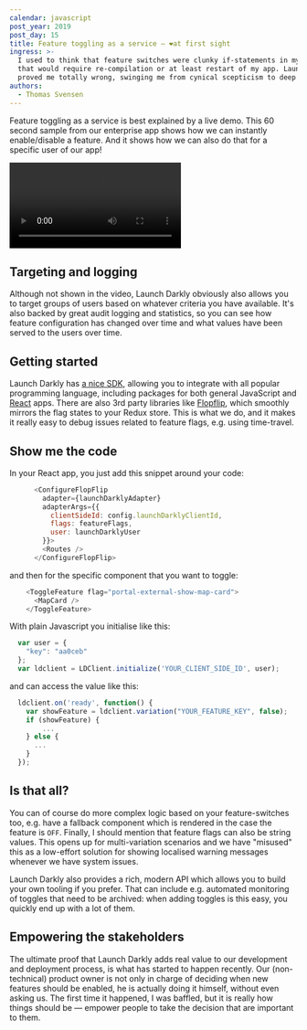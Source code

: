 ```yaml
---
calendar: javascript
post_year: 2019
post_day: 15
title: Feature toggling as a service – ❤️at first sight
ingress: >-
  I used to think that feature switches were clunky if-statements in my code
  that would require re-compilation or at least restart of my app. Launch Darkly
  proved me totally wrong, swinging me from cynical scepticism to deep love!
authors:
  - Thomas Svensen
---
```

Feature toggling as a service is best explained by a live demo. This 60 second sample from our enterprise app shows how we can instantly enable/disable a feature. And it shows how we can also do that for a specific user of our app!

<video controls>
  <source src="https://github.com/thomassvensen/host-a-video/blob/master/2019-12-14_20-09-31.mp4?raw=true" type="video/mp4">
  Your browser does not support the video tag.
</video>

## Targeting and logging

Although not shown in the video, Launch Darkly obviously also allows you to target groups of users based on whatever criteria you have available. It's also backed by great audit logging and statistics, so you can see how feature configuration has changed over time and what values have been served to the users over time.

## Getting started

Launch Darkly has [a nice SDK](https://docs.launchdarkly.com/docs/js-sdk-reference), allowing you to integrate with all popular programming language, including packages for both general JavaScript and [React](https://docs.launchdarkly.com/docs/react-sdk-reference) apps. There are also 3rd party libraries like [Flopflip](https://github.com/tdeekens/flopflip), which smoothly mirrors the flag states to your Redux store. This is what we do, and it makes it really easy to debug issues related to feature flags, e.g. using time-travel.

## Show me the code

In your React app, you just add this snippet around your code:

``` javascript
      <ConfigureFlopFlip
        adapter={launchDarklyAdapter}
        adapterArgs={{
          clientSideId: config.launchDarklyClientId,
          flags: featureFlags,
          user: launchDarklyUser
        }}>
        <Routes />
      </ConfigureFlopFlip>
```

and then for the specific component that you want to toggle:

``` javascript
    <ToggleFeature flag="portal-external-show-map-card">
      <MapCard />
    </ToggleFeature> 
```

With plain Javascript you initialise like this:

``` javascript
  var user = {
    "key": "aa0ceb"
  };
  var ldclient = LDClient.initialize('YOUR_CLIENT_SIDE_ID', user);
```
and can access the value like this:

``` javascript
  ldclient.on('ready', function() {
    var showFeature = ldclient.variation("YOUR_FEATURE_KEY", false);
    if (showFeature) {
     	...
    } else {
      ...
    }
  });
```

## Is that all?

You can of course do more complex logic based on your feature-switches too, e.g. have a fallback component which is rendered in the case the feature is `OFF`. Finally, I should mention that feature flags can also be string values. This opens up for multi-variation scenarios and we have "misused" this as a low-effort solution for showing localised warning messages whenever we have system issues.

Launch Darkly also provides a rich, modern API which allows you to build your own tooling if you prefer. That can include e.g. automated monitoring of toggles that need to be archived: when adding toggles is this easy, you quickly end up with a lot of them.

## Empowering the stakeholders

The ultimate proof that Launch Darkly adds real value to our development and deployment process, is what has started to happen recently. Our (non-technical) product owner is not only in charge of deciding when new features should be enabled, he is actually doing it himself, without even asking us. The first time it happened, I was baffled, but it is really how things should be — empower people to take the decision that are important to them.
